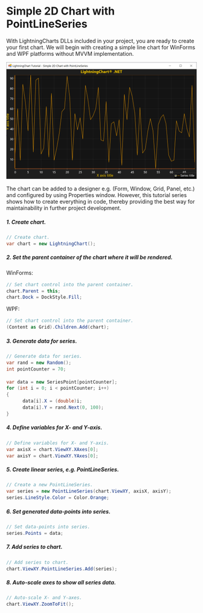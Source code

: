 # Simple 2D Chart with PointLineSeries

With LightningCharts DLLs included in your project, you are ready to create your first chart. We will begin with creating a simple line chart for WinForms and WPF platforms without MVVM implementation.

![chart with pointline series 2d winforms wpf](./assets/chart-pointline-series-2d-winforms-wpf.png)

The chart can be added to a designer e.g. \(Form, Window, Grid, Panel, etc.\) and configured by using Properties window. However, this tutorial series shows how to create everything in code, thereby providing the best way for maintainability in further project development.

##### 1. Create chart.

```csharp
// Create chart.
var chart = new LightningChart();
```

##### 2. Set the parent container of the chart where it will be rendered.

WinForms:

```csharp
// Set chart control into the parent container.
chart.Parent = this; 
chart.Dock = DockStyle.Fill;
```

WPF:

```csharp
// Set chart control into the parent container.
(Content as Grid).Children.Add(chart);
```

##### 3. Generate data for series.

```csharp
// Generate data for series.
var rand = new Random();
int pointCounter = 70;

var data = new SeriesPoint[pointCounter];
for (int i = 0; i < pointCounter; i++) 
{
      data[i].X = (double)i;
      data[i].Y = rand.Next(0, 100);
}
```

##### 4. Define variables for X- and Y-axis.

```csharp
// Define variables for X- and Y-axis.
var axisX = chart.ViewXY.XAxes[0];
var axisY = chart.ViewXY.YAxes[0];
```

##### 5. Create linear series, e.g. PointLineSeries.

```csharp
// Create a new PointLineSeries.
var series = new PointLineSeries(chart.ViewXY, axisX, axisY);
series.LineStyle.Color = Color.Orange;
```

##### 6. Set generated data-points into series.

```csharp
// Set data-points into series.
series.Points = data;
```

##### 7. Add series to chart.

```csharp
// Add series to chart.
chart.ViewXY.PointLineSeries.Add(series);
```

##### 8. Auto-scale axes to show all series data.

```csharp
// Auto-scale X- and Y-axes.
chart.ViewXY.ZoomToFit();
```
